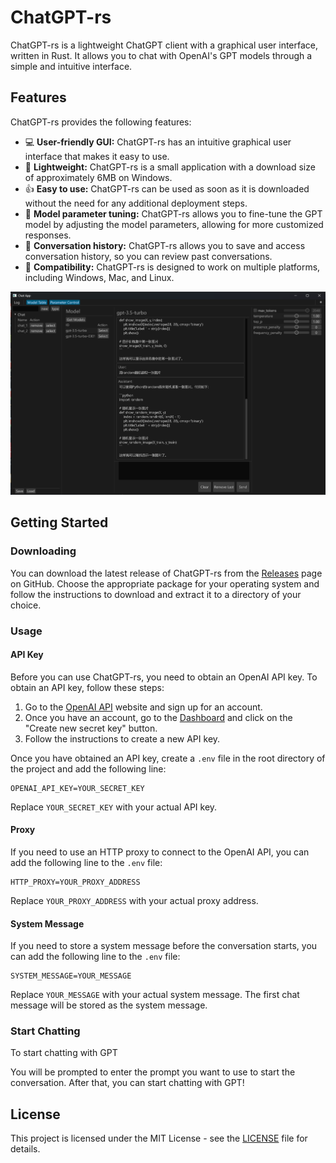# ChatGPT-rs

ChatGPT-rs is a lightweight ChatGPT client with a graphical user interface, written in Rust. It allows you to chat with OpenAI's GPT models through a simple and intuitive interface.

## Features

ChatGPT-rs provides the following features:

- :computer: **User-friendly GUI:** ChatGPT-rs has an intuitive graphical user interface that makes it easy to use.
- :floppy_disk: **Lightweight:** ChatGPT-rs is a small application with a download size of approximately 6MB on Windows.
- :thumbsup: **Easy to use:** ChatGPT-rs can be used as soon as it is downloaded without the need for any additional deployment steps.
- :wrench: **Model parameter tuning:** ChatGPT-rs allows you to fine-tune the GPT model by adjusting the model parameters, allowing for more customized responses.
- :page_facing_up: **Conversation history:** ChatGPT-rs allows you to save and access conversation history, so you can review past conversations.
- :iphone: **Compatibility:** ChatGPT-rs is designed to work on multiple platforms, including Windows, Mac, and Linux.


![1](./image/1.png)

## Getting Started

### Downloading

You can download the latest release of ChatGPT-rs from the [Releases](https://github.com/99percentpeople/chatgpt-rs/releases) page on GitHub. Choose the appropriate package for your operating system and follow the instructions to download and extract it to a directory of your choice.

### Usage

#### API Key

Before you can use ChatGPT-rs, you need to obtain an OpenAI API key. To obtain an API key, follow these steps:

1. Go to the [OpenAI API](https://beta.openai.com/) website and sign up for an account.
2. Once you have an account, go to the [Dashboard](https://platform.openai.com/account/api-keys) and click on the "Create new secret key" button.
3. Follow the instructions to create a new API key.

Once you have obtained an API key, create a `.env` file in the root directory of the project and add the following line:

```
OPENAI_API_KEY=YOUR_SECRET_KEY
```

Replace `YOUR_SECRET_KEY` with your actual API key.

#### Proxy

If you need to use an HTTP proxy to connect to the OpenAI API, you can add the following line to the `.env` file:

```
HTTP_PROXY=YOUR_PROXY_ADDRESS
```

Replace `YOUR_PROXY_ADDRESS` with your actual proxy address.

#### System Message

If you need to store a system message before the conversation starts, you can add the following line to the `.env` file:

```
SYSTEM_MESSAGE=YOUR_MESSAGE
```

Replace `YOUR_MESSAGE` with your actual system message. The first chat message will be stored as the system message.

### Start Chatting

To start chatting with GPT

You will be prompted to enter the prompt you want to use to start the conversation. After that, you can start chatting with GPT!

## License

This project is licensed under the MIT License - see the [LICENSE](LICENSE) file for details.